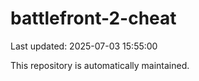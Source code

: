 # battlefront-2-cheat

Last updated: 2025-07-03 15:55:00

This repository is automatically maintained.
